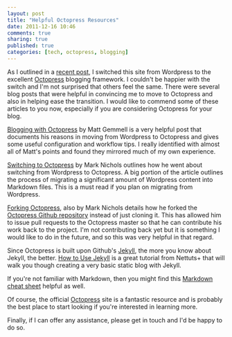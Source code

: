 ```yaml
---
layout: post
title: "Helpful Octopress Resources"
date: 2011-12-16 10:46
comments: true
sharing: true
published: true
categories: [tech, octopress, blogging]
---
```


As I outlined in a [recent post](http://derekbarber.ca/blog/2011/12/08/switching-site-to-octopress/), 
I switched this site from Wordpress to the excellent 
[Octopress](http://octopress.org) blogging framework. I couldn't 
be happier with the switch and I'm not surprised that others feel the same. There were several
blog posts that were helpful in convincing me to move to Octopress
and also in helping ease the transition. I would like to commend some
of these articles to you now, especially if you are considering Octopress for your
blog.

<!-- more -->

[Blogging with Octopress](http://mattgemmell.com/2011/09/12/blogging-with-octopress/)
by Matt Gemmell is a very helpful post that documents his reasons in moving from
Wordpress to Octopress and gives some useful configuration and workflow tips. I really
identified with almost all of Matt's points and found they mirrored much of my own experience.

[Switching to Octopress](http://zanshin.net/2011/08/11/switching-to-octopress/) by Mark Nichols
outlines how he went about switching from Wordpress to Octopress. A big portion of the
article outlines the process of migrating a significant amount of Wordpress content into
Markdown files. This is a must read if you plan on migrating from Wordpress.

[Forking Octopress](http://zanshin.net/2011/08/27/forking-octopress/), also by Mark Nichols
details how he forked the [Octopress Github repository](https://github.com/imathis/octopress) 
instead of just cloning it. This has allowed him to issue pull requests to the Octopress master 
so that he can contribute his work back to the project. I'm not contributing
back yet but it is something I would like to do in the future, and so this was very helpful in that regard.

Since Octopress is built upon Github's [Jekyll](https://github.com/mojombo/jekyll), the more you know about Jekyll, the
better. [How to Use Jekyll](http://net.tutsplus.com/tutorials/other/building-static-sites-with-jekyll/)
is a great tutorial from Nettuts+ that will walk you though creating a very
basic static blog with Jekyll.

If you're not familiar with Markdown, then you might find this 
[Markdown cheat sheet](http://warpedvisions.org/projects/markdown-cheat-sheet/)
helpful as well.

Of course, the official [Octopress](http://octopress.org) site is a fantastic
resource and is probably the best place to start looking if you're interested
in learning more.

Finally, if I can offer any assistance, please get in touch and I'd be happy
to do so.



